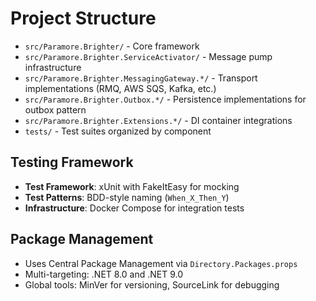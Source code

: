 # Project Structure

- `src/Paramore.Brighter/` - Core framework
- `src/Paramore.Brighter.ServiceActivator/` - Message pump infrastructure  
- `src/Paramore.Brighter.MessagingGateway.*/` - Transport implementations (RMQ, AWS SQS, Kafka, etc.)
- `src/Paramore.Brighter.Outbox.*/` - Persistence implementations for outbox pattern
- `src/Paramore.Brighter.Extensions.*/` - DI container integrations
- `tests/` - Test suites organized by component

## Testing Framework
- **Test Framework**: xUnit with FakeItEasy for mocking
- **Test Patterns**: BDD-style naming (`When_X_Then_Y`)
- **Infrastructure**: Docker Compose for integration tests

## Package Management
- Uses Central Package Management via `Directory.Packages.props`
- Multi-targeting: .NET 8.0 and .NET 9.0
- Global tools: MinVer for versioning, SourceLink for debugging